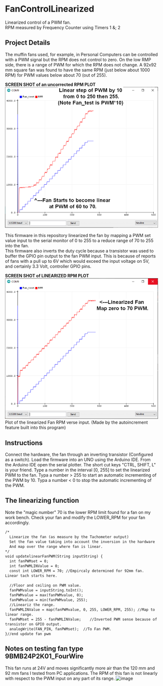 # FanControlLinearized
Linearized control of a PWM fan.  
RPM measured by Frequency Counter using Timers 1 &; 2

## Project Details
The muffin fans used, for example, in Personal Computers can be controlled with a PWM signal but the RPM does not control to zero.
On the low RMP side, there is a range of PWM for which the RPM does not change.
A 92x92 mm square fan was found to have the same RPM (just below about 1000 RPM) for PWM values below about 70 (out of 255).  

**SCREEN SHOT of an uncorrected RPM PLOT**  
![LinearStepBy10_PWM_92mmFan.png](LinearStepBy10_PWM_92mmFan.png)

This firmware in this repository linearized the fan by mapping a PWM set value input to the serial monitor of 0 to 255 to a reduce range of 70 to 255 into the fan.  
This firmware also inverts the duty cycle because a transistor was used to buffer the GPIO pin output to the fan PWM input.  This is because of reports of fans with a pull up to 6V which would exceed the input voltage on 5V, and certainly 3.3 Volt, controller GPIO pins.

**SCREEN SHOT of LINEARIZED RPM PLOT**  
![MapPWMfrom70to255_92mmFan.png](MapPWMfrom70to255_92mmFan.png)  
Plot of the linearized Fan RPM verse input. (Made by the autoincrement feature built into this program) 

## Instructions
Connect the hardware, the fan through an inverting transistor (Configured as a switch). 
Load the firmware into an UNO using the Arduino IDE.
From the Arduino IDE open the serial plotter. The short cut keys "CTRL, SHIFT, L" is your friend.
Type a number in the interval [0, 255] to set the linearized PWM to the fan.
Typa a number > 255 to start an automatic incrementing of the PWM by 10.
Typa a number < 0 to stop the automatic incrementing of the PWM.


## The linearizing function
Note the "magic number" 70 is the lower RPM limit found for a fan on my work bench.  Check your fan and modify the LOWER_RPM for your fan accordingly.

```
/*
  Linearize the fan (as measure by the Tachometer output)
  Set the fan value taking into account the inversion in the hardware
  And map over the range where fan is linear.
*/
void updatelinearFanPWM(String inputString) {
  int fanPWMset = 0;
  int fanPWMLINValue = 0;
  const int LOWER_RPM = 70; //Empircaly determined for 92mm fan. Linear tach starts here.

  //Floor and ceiling on PWM value.
  fanPWMvalue = inputString.toInt();
  fanPWMvalue = max(fanPWMvalue, 0);
  fanPWMvalue = min(fanPWMvalue, 255);
  //Lineariz the range.
  fanPWMLINValue = map(fanPWMvalue, 0, 255, LOWER_RPM, 255); //Map to linear range.
  fanPWMset = 255 - fanPWMLINValue;    //Inverted PWM sense because of transistor on GPIO output.
  analogWrite(FAN_PIN, fanPWMset);  //To Fan PWM.
}//end update fan pwm

```

## Notes on testing fan type 9BMB24P2K01_FourWire
This fan runs at 24V and moves significantly more air than the 120 mm and 92 mm fans I tested from PC applications.
The RPM of this fan is not linearly with respect to the PWM input on any part of its range.
![image](https://github.com/ForrestErickson/FanControlLinearized/assets/5836181/6b2f4038-8a98-4274-8ec3-cb965e63be43)
